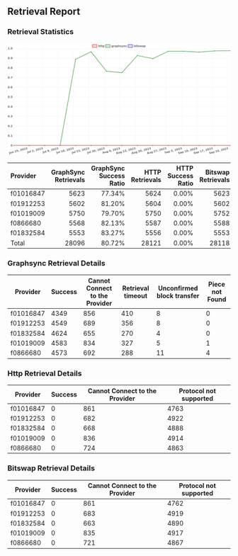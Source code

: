 ## Retrieval Report
### Retrieval Statistics
<img src="https://raw.githubusercontent.com/data-preservation-programs/filplus-checker-assets/main/filecoin-project/filecoin-plus-large-datasets/issues/1679/1696126508321.png"/>

| Provider  | GraphSync Retrievals | GraphSync Success Ratio | HTTP Retrievals | HTTP Success Ratio | Bitswap Retrievals | Bitswap Success Ratio |
| :-------- | -------------------: | ----------------------: | --------------: | -----------------: | -----------------: | --------------------: |
| f01016847 |                 5623 |                  77.34% |            5624 |              0.00% |               5623 |                 0.00% |
| f01912253 |                 5602 |                  81.20% |            5604 |              0.00% |               5602 |                 0.00% |
| f01019009 |                 5750 |                  79.70% |            5750 |              0.00% |               5752 |                 0.00% |
| f0866680  |                 5568 |                  82.13% |            5587 |              0.00% |               5588 |                 0.00% |
| f01832584 |                 5553 |                  83.27% |            5556 |              0.00% |               5553 |                 0.00% |
| Total     |                28096 |                  80.72% |           28121 |              0.00% |              28118 |                 0.00% |

### Graphsync Retrieval Details
| Provider  | Success | Cannot Connect to the Provider | Retrieval timeout | Unconfirmed block transfer | Piece not Found |
| --------- | ------- | ------------------------------ | ----------------- | -------------------------- | --------------- |
| f01016847 | 4349    | 856                            | 410               | 8                          | 0               |
| f01912253 | 4549    | 689                            | 356               | 8                          | 0               |
| f01832584 | 4624    | 655                            | 270               | 4                          | 0               |
| f01019009 | 4583    | 834                            | 327               | 5                          | 1               |
| f0866680  | 4573    | 692                            | 288               | 11                         | 4               |

### Http Retrieval Details
| Provider  | Success | Cannot Connect to the Provider | Protocol not supported |
| --------- | ------- | ------------------------------ | ---------------------- |
| f01016847 | 0       | 861                            | 4763                   |
| f01912253 | 0       | 682                            | 4922                   |
| f01832584 | 0       | 668                            | 4888                   |
| f01019009 | 0       | 836                            | 4914                   |
| f0866680  | 0       | 724                            | 4863                   |

### Bitswap Retrieval Details
| Provider  | Success | Cannot Connect to the Provider | Protocol not supported |
| --------- | ------- | ------------------------------ | ---------------------- |
| f01016847 | 0       | 861                            | 4762                   |
| f01912253 | 0       | 683                            | 4919                   |
| f01832584 | 0       | 663                            | 4890                   |
| f01019009 | 0       | 835                            | 4917                   |
| f0866680  | 0       | 721                            | 4867                   |
